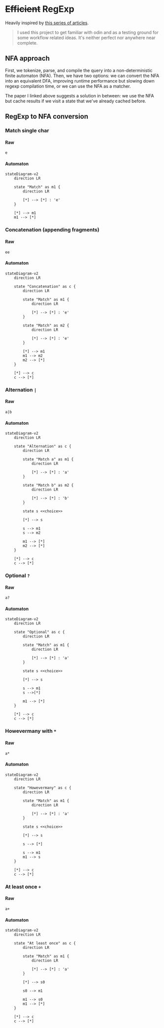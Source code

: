 # ~~Efficient~~ RegExp

Heavily inspired by [this series of articles](https://swtch.com/~rsc/regexp/regexp1.html).

> I used this project to get familiar with odin and as a testing ground for some workflow related ideas. It's neither perfect nor anywhere near complete.

## NFA approach

First, we tokenize, parse, and compile the query into a non-deterministic finite automaton (NFA). Then, we have two options: we can convert the NFA into an equivalent DFA, improving runtime performance but slowing down regexp compilation time, or we can use the NFA as a matcher. 

The paper I linked above suggests a solution in between: we use the NFA but cache results if we visit a state that we've already cached before.

## RegExp to NFA conversion

### Match single char

#### Raw
```regexp
e
```

#### Automaton
```mermaid
stateDiagram-v2
    direction LR
    
    state "Match" as m1 {
        direction LR

        [*] --> [*] : 'e'
    }

    [*] --> m1
    m1 --> [*]
```

### Concatenation (appending fragments)

#### Raw
```regexp
ee
```

#### Automaton
```mermaid
stateDiagram-v2
    direction LR
    
    state "Concatenation" as c {
        direction LR

        state "Match" as m1 {
            direction LR

            [*] --> [*] : 'e'
        }

        state "Match" as m2 {
            direction LR

            [*] --> [*] : 'e'
        }

        [*] --> m1
        m1 --> m2
        m2 --> [*]
    }

    [*] --> c
    c --> [*]
```

### Alternation `|`

#### Raw
```regexp
a|b
```

#### Automaton
```mermaid
stateDiagram-v2
    direction LR
    
    state "Alternation" as c {
        direction LR

        state "Match a" as m1 {
            direction LR

            [*] --> [*] : 'a'
        }

        state "Match b" as m2 {
            direction LR

            [*] --> [*] : 'b'
        }

        state s <<choice>>

        [*] --> s

        s --> m1
        s --> m2

        m1 --> [*]
        m2 --> [*]
    }

    [*] --> c
    c --> [*]
```


### Optional `?`

#### Raw
```regexp
a?
```

#### Automaton
```mermaid
stateDiagram-v2
    direction LR
    
    state "Optional" as c {
        direction LR

        state "Match" as m1 {
            direction LR

            [*] --> [*] : 'a'
        }

        state s <<choice>>

        [*] --> s

        s --> m1
        s -->[*]

        m1 --> [*]
    }

    [*] --> c
    c --> [*]
```

### Howevermany with `*`

#### Raw
```regexp
a*
```

#### Automaton
```mermaid
stateDiagram-v2
    direction LR
    
    state "Howevermany" as c {
        direction LR

        state "Match" as m1 {
            direction LR

            [*] --> [*] : 'a'
        }
        
        state s <<choice>>

        [*] --> s

        s --> [*]
        
        s --> m1
        m1 --> s
    }

    [*] --> c
    c --> [*]
```

### At least once `+`

#### Raw
```regexp
a+
```

#### Automaton
```mermaid
stateDiagram-v2
    direction LR
    
    state "At least once" as c {
        direction LR

        state "Match" as m1 {
            direction LR

            [*] --> [*] : 'a'
        }
        
        [*] --> s0

        s0 --> m1

        m1 --> s0
        m1 --> [*]
    }

    [*] --> c
    c --> [*]
```
